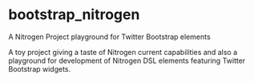 bootstrap_nitrogen
==================

A Nitrogen Project playground for Twitter Bootstrap elements


A toy project giving a taste of Nitrogen current capabilities and also a playground for development of
Nitrogen DSL elements featuring Twitter Bootstrap widgets.
